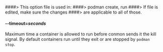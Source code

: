 ####> This option file is used in:
####>   podman create, run
####> If file is edited, make sure the changes
####> are applicable to all of those.
#### **--timeout**=*seconds*

Maximum time a container is allowed to run before conmon sends it the kill
signal.  By default containers run until they exit or are stopped by
`podman stop`.
